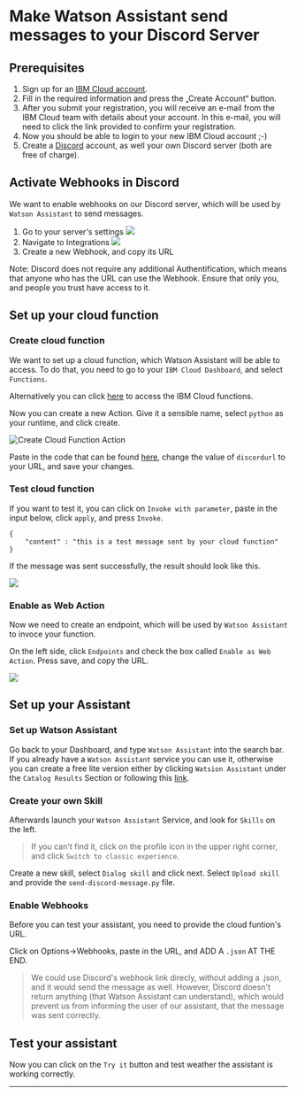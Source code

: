# Make Watson Assistant send messages to your Discord Server

## Prerequisites

1. Sign up for an [IBM Cloud account](https://cloud.ibm.com/registration).
2. Fill in the required information and press the „Create Account“ button.
3. After you submit your registration, you will receive an e-mail from the IBM Cloud team with details about your account. In this e-mail, you will need to click the link provided to confirm your registration.
4. Now you should be able to login to your new IBM Cloud account ;-)
5. Create a [Discord](https://discord.com/?utm_source=google&utm_medium=advertising&utm_campaign=01/28/2020-google-de-registrations-brand_exact&utm_content=--t%3Apa--ag%3Aes&gclid=Cj0KCQiA15yNBhDTARIsAGnwe0WTA2Qz1iVVEsYdfvrBsUWP_5athAzzfClplhD-82YHGrY53EKwQwsaAp_6EALw_wcB&gclsrc=aw.ds) account, as well your own Discord server (both are free of charge).


## Activate Webhooks in Discord

We want to enable webhooks on our Discord server, which will be used by `Watson Assistant` to send messages.

1. Go to your server's settings
    ![](./Images/discord-server-settings-1.png)
2. Navigate to Integrations
   ![](./Images/discord-server-settings-2-raw.PNG)
3. Create a new Webhook, and copy its URL

Note: Discord does not require any additional Authentification, which means that anyone who has the URL can use the Webhook. Ensure that only you, and people you trust have access to it.

## Set up your cloud function

### Create cloud function
We want to set up a cloud function, which Watson Assistant will be able to access. To do that, you need to go to your `IBM Cloud Dashboard`, and select `Functions`.

Alternatively you can click [here](https://cloud.ibm.com/functions) to access the IBM Cloud functions.

 Now you can create a new Action. Give it a sensible name, select `python` as your runtime, and click create.

 ![Create Cloud Function Action](./Images/Create-function.PNG)

Paste in the code that can be found [here](./send-discord-message.py), change the value of `discordurl` to your URL, and save your changes.

### Test cloud function

If you want to test it, you can click on `Invoke with parameter`, paste in the input below, click `apply`, and press `Invoke`.

```
{
    "content" : "this is a test message sent by your cloud function"
}
```

If the message was sent successfully, the result should look like this.

![](./Images/test-cloud-function.PNG)

### Enable as Web Action

Now we need to create an endpoint, which will be used by `Watson Assistant` to invoce your function.

On the left side, click `Endpoints` and check the box called `Enable as Web Action`. Press save, and copy the URL.

![](./Images/enable-as-web-action.PNG)

## Set up your Assistant

### Set up Watson Assistant
Go back to your Dashboard, and type `Watson Assistant` into the search bar. If you already have a `Watson Assistant` service you can use it, otherwise you can create a free lite version either by clicking `Watsion Assistant` under the `Catalog Results` Section or following this [link](https://cloud.ibm.com/catalog/services/watson-assistant).


### Create your own Skill

Afterwards launch your `Watson Assistant` Service, and look for `Skills` on the left.

> If you can't find it, click on the profile icon in the upper right corner, and click `Switch to classic experience`.

Create a new skill, select `Dialog skill` and click next. Select `Upload skill` and provide the `send-discord-message.py` file.

### Enable Webhooks

Before you can test your assistant, you need to provide the cloud funtion's URL.

Click on Options->Webhooks, paste in the URL, and ADD A `.json` AT THE END.

>We could use Discord's webhook link direcly, without adding a .json, and it would send the message as well. However, Discord doesn't return anything (that Watson Assistant can understand), which would prevent us from informing the user of our assistant, that the message was sent correctly.

## Test your assistant 

Now you can click on the `Try it` button and test weather the assistant is working correctly.

---
